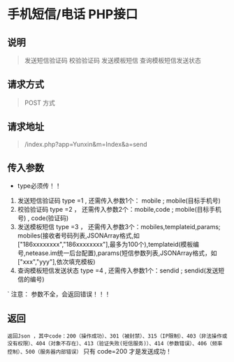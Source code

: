 # 手机短信/电话   PHP接口

## 说明

  > 发送短信验证码
  > 校验验证码
  > 发送模板短信
  > 查询模板短信发送状态

## 请求方式

   > POST 方式

## 请求地址

   >  /index.php?app=Yunxin&m=Index&a=send


## 传入参数
 * type必须传！！

1. 发送短信验证码  type =1   ,  还需传入参数1个： mobile ;  mobile(目标手机号) 
2. 校验验证码     type =2 ，    还需传入参数2个：mobile,code ;  mobile(目标手机号)  , code(验证码) 
3. 发送模板短信  type =3     ， 还需传入参数3个：mobiles,templateid,params; mobiles(接收者号码列表,JSONArray格式,如["186xxxxxxxx","186xxxxxxxx"],最多为100个),templateid(模板编号,netease.im统一后台配置),params(短信参数列表,JSONArray格式，如["xxx","yyy"],依次填充模板)
4. 查询模板短信发送状态  type =4 , 还需传入参数1个：sendid ; sendid(发送短信的编号) 

 ` 注意： 参数不全，会返回错误！！！

## 返回
` 返回Json ，其中code：200（操作成功）、301（被封禁）、315（IP限制）、403（非法操作或没有权限）、404（对象不存在）、413（验证失败(短信服务)）、414（参数错误）、406（频率控制）、500（服务器内部错误）
` 只有 code=200 才是发送成功！
